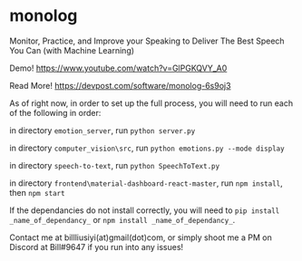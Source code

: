 # monolog
Monitor, Practice, and Improve your Speaking to Deliver The Best Speech You Can (with Machine Learning)

Demo!
https://www.youtube.com/watch?v=GlPGKQVY_A0

Read More!
https://devpost.com/software/monolog-6s9oj3

As of right now, in order to set up the full process, you will need to run each of the following in order:

in directory ```emotion_server```, run ```python server.py```

in directory ```computer_vision\src```, run ```python emotions.py --mode display```

in directory ```speech-to-text```, run ```python SpeechToText.py```

in directory ```frontend\material-dashboard-react-master```, run ```npm install```, then ```npm start```



If the dependancies do not install correctly, you will need to ```pip install _name_of_dependancy_``` or ```npm install _name_of_dependancy_```.


Contact me at billliusiyi(at)gmail(dot)com, or simply shoot me a PM on Discord at Bill#9647 if you run into any issues!
